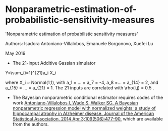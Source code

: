 # Nonparametric-estimation-of-probabilistic-sensitivity-measures

'Nonparametric estimation of probabilistic sensitivity measures'

Authors: Isadora Antoniano-Villalobos, Emanuele Borgonovo, Xuefei Lu

May 2019


* The 21-input Additive Gassian simulator

 Y=\sum_{i=1}^{21}a_i X_i

where X_i ~ Normal(1,1), with a_1 = ... = a_7 = -4, a_8 =... = a_{14} = 2, and a_{15} = ... = a_{21} = 1. The 21 inputs are correlated with \rho(i,j) = 0.5 .

* The Bayesian nonparametric conditional estimator requires codes of the work
[Antoniano-Villalobos I, Wade S, Walker SG. A Bayesian nonparametric regression model with normalized weights: a study of hippocampal atrophy in Alzheimer disease. Journal of the American Statistical Association. 2014 Apr 3;109(506):477-90.](https://amstat.tandfonline.com/doi/abs/10.1080/01621459.2013.879061)
which are available from the authors.

